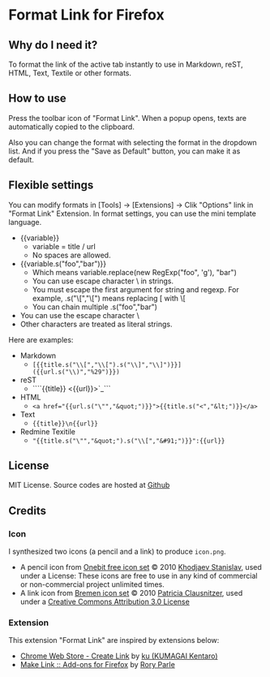 # Format Link for Firefox

## Why do I need it?
To format the link of the active tab instantly to use in Markdown, reST, HTML, Text, Textile or other formats.

## How to use
Press the toolbar icon of "Format Link".  When a popup opens, texts are automatically copied to the clipboard.

Also you can change the format with selecting the format in the dropdown list. And if you press the "Save as Default" button, you can make it as default.

## Flexible settings
You can modify formats in [Tools] -> [Extensions] -> Clik "Options" link in "Format Link" Extension.
In format settings, you can use the mini template language.

* {{variable}}
    * variable = title / url
    * No spaces are allowed.
* {{variable.s("foo","bar")}}
    * Which means variable.replace(new RegExp("foo", 'g'), "bar")
    * You can use escape character \ in strings.
    * You must escape the first argument for string and regexp.
      For example, .s("\\[","\\[") means replacing [ with \\[
    * You can chain multiple .s("foo","bar")
* You can use the escape character \
* Other characters are treated as literal strings.

Here are examples:

* Markdown
    * ```[{{title.s("\\[","\\[").s("\\]","\\]")}}]({{url.s("\\)","%29")}})```
* reST
    * ````{{title}} <{{url}}>`_```
* HTML
    * ```<a href="{{url.s("\"","&quot;")}}">{{title.s("<","&lt;")}}</a>```
* Text
    * ```{{title}}\n{{url}}```
* Redmine Texitile
    * ```"{{title.s("\"","&quot;").s("\\[","&#91;")}}":{{url}}```

## License
MIT License.
Source codes are hosted at [Github](https://github.com/hnakamur/FormatLink-Firefox)

## Credits

### Icon
I synthesized two icons (a pencil and a link) to produce ```icon.png```.

* A pencil icon from [Onebit free icon set](http://www.icojoy.com/articles/44/) © 2010 [Khodjaev Stanislav](http://www.icojoy.com/), used under a License: These icons are free to use in any kind of commercial or non-commercial project unlimited times.
* A link icon from [Bremen icon set](http://pc.de/icons/#Bremen) © 2010 [Patricia Clausnitzer](http://pc.de/icons/), used under a [Creative Commons Attribution 3.0 License](hhttp://creativecommons.org/licenses/by/3.0/)

### Extension
This extension "Format Link" are inspired by extensions below:

* [Chrome Web Store - Create Link](https://chrome.google.com/webstore/detail/gcmghdmnkfdbncmnmlkkglmnnhagajbm) by [ku (KUMAGAI Kentaro)](https://github.com/ku)
* [Make Link :: Add-ons for Firefox](https://addons.mozilla.org/en-US/firefox/addon/make-link/) by [Rory Parle](https://addons.mozilla.org/en-US/firefox/user/90/)
